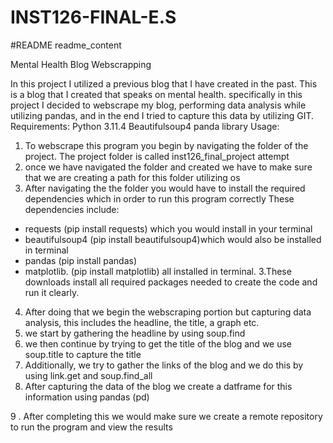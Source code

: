# INST126-FINAL-E.S
#README
readme_content

Mental Health Blog Webscrapping 

In this project I utilized a previous blog that I have created in the past. This is a blog that I created that speaks on mental health. 
specifically in this project I decided to webscrape my blog, performing data analysis while utilizing pandas, and in the end I tried to capture this data by utilizing GIT. 
Requirements: 
Python 3.11.4
Beautifulsoup4
panda library
Usage:

1. To webscrape this program you begin by navigating the folder of the project. The project folder is called inst126_final_project attempt 
2. once we have navigated the folder and created we have to make sure that we are creating a path for this folder utilizing os
3. After navigating the the folder you would have to install the required dependencies which in order to run this program correctly 
These dependencies include: 
- requests (pip install requests) which you would install in your terminal
- beautifulsoup4 (pip install beautifulsoup4)which would also be installed in terminal 
- pandas (pip install pandas)
-  matplotlib. (pip install matplotlib) all installed in terminal.
3.These downloads install all required packages needed to create the code and run it clearly. 
4. After doing that we begin the webscraping portion but capturing data analysis, this includes the headline, the title, a graph etc.
5. we start by gathering the headline by using soup.find
6. we then continue by trying to get the title of the blog and we use soup.title to capture the title
7. Additionally, we try to gather the links of the blog and we do this by using link.get and soup.find_all
8. After capturing the data of the blog we create a datframe for this information using pandas (pd)

9 . After completing this we would make sure we create a remote repository to run the program and view the results



